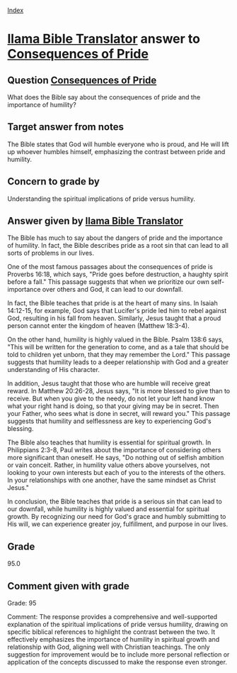
[Index](../../index.md)
# [llama Bible Translator](../../answering_models/llama_Bible_Translator.md) answer to [Consequences of Pride](../../questions/Consequences_of_Pride.md)

## Question [Consequences of Pride](../../questions/Consequences_of_Pride.md)
What does the Bible say about the consequences of pride and the importance of humility?

## Target answer from notes
The Bible states that God will humble everyone who is proud, and He will lift up whoever humbles himself, emphasizing the contrast between pride and humility.

## Concern to grade by
Understanding the spiritual implications of pride versus humility.

## Answer given by [llama Bible Translator](../../answering_models/llama_Bible_Translator.md)
The Bible has much to say about the dangers of pride and the importance of humility. In fact, the Bible describes pride as a root sin that can lead to all sorts of problems in our lives.

One of the most famous passages about the consequences of pride is Proverbs 16:18, which says, "Pride goes before destruction, a haughty spirit before a fall." This passage suggests that when we prioritize our own self-importance over others and God, it can lead to our downfall.

In fact, the Bible teaches that pride is at the heart of many sins. In Isaiah 14:12-15, for example, God says that Lucifer's pride led him to rebel against God, resulting in his fall from heaven. Similarly, Jesus taught that a proud person cannot enter the kingdom of heaven (Matthew 18:3-4).

On the other hand, humility is highly valued in the Bible. Psalm 138:6 says, "This will be written for the generation to come, and as a tale that should be told to children yet unborn, that they may remember the Lord." This passage suggests that humility leads to a deeper relationship with God and a greater understanding of His character.

In addition, Jesus taught that those who are humble will receive great reward. In Matthew 20:26-28, Jesus says, "It is more blessed to give than to receive. But when you give to the needy, do not let your left hand know what your right hand is doing, so that your giving may be in secret. Then your Father, who sees what is done in secret, will reward you." This passage suggests that humility and selflessness are key to experiencing God's blessing.

The Bible also teaches that humility is essential for spiritual growth. In Philippians 2:3-8, Paul writes about the importance of considering others more significant than oneself. He says, "Do nothing out of selfish ambition or vain conceit. Rather, in humility value others above yourselves, not looking to your own interests but each of you to the interests of the others. In your relationships with one another, have the same mindset as Christ Jesus."

In conclusion, the Bible teaches that pride is a serious sin that can lead to our downfall, while humility is highly valued and essential for spiritual growth. By recognizing our need for God's grace and humbly submitting to His will, we can experience greater joy, fulfillment, and purpose in our lives.

## Grade
95.0

## Comment given with grade
Grade: 95

Comment: The response provides a comprehensive and well-supported explanation of the spiritual implications of pride versus humility, drawing on specific biblical references to highlight the contrast between the two. It effectively emphasizes the importance of humility in spiritual growth and relationship with God, aligning well with Christian teachings. The only suggestion for improvement would be to include more personal reflection or application of the concepts discussed to make the response even stronger.
